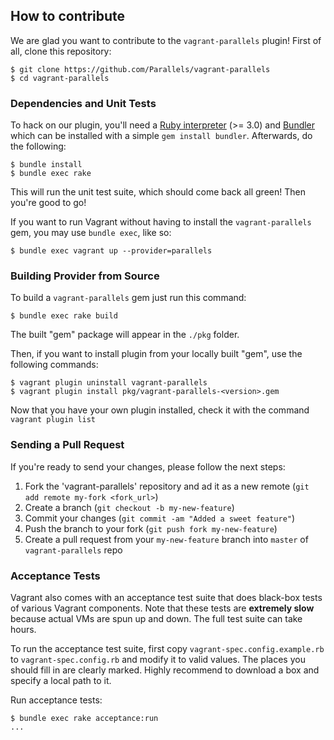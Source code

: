 ## How to contribute

We are glad you want to contribute to the `vagrant-parallels` plugin!
First of all,  clone this repository:

```
$ git clone https://github.com/Parallels/vagrant-parallels
$ cd vagrant-parallels
```

### Dependencies and Unit Tests

To hack on our plugin, you'll need a [Ruby interpreter](https://www.ruby-lang.org/en/downloads/)
(>= 3.0) and [Bundler](https://bundler.io/) which can be installed with a simple
`gem install bundler`. Afterwards, do the following:

```
$ bundle install
$ bundle exec rake
```

This will run the unit test suite, which should come back all green!
Then you're good to go!

If you want to run Vagrant without having to install the `vagrant-parallels`
gem, you may use `bundle exec`, like so:

```
$ bundle exec vagrant up --provider=parallels
```

### Building Provider from Source
To build a `vagrant-parallels` gem just run this command:

```
$ bundle exec rake build
```

The built "gem" package will appear in the `./pkg` folder.

Then, if you want to install plugin from your locally built "gem", use the
following commands:

```
$ vagrant plugin uninstall vagrant-parallels
$ vagrant plugin install pkg/vagrant-parallels-<version>.gem
```

Now that you have your own plugin installed, check it with the command
`vagrant plugin list`

### Sending a Pull Request
If you're ready to send your changes, please follow the next steps:

1. Fork the 'vagrant-parallels' repository and ad it as a new remote (`git add
remote my-fork <fork_url>`)
2. Create a branch (`git checkout -b my-new-feature`)
3. Commit your changes (`git commit -am "Added a sweet feature"`)
4. Push the branch to your fork (`git push fork my-new-feature`)
5. Create a pull request from your `my-new-feature` branch into `master` of
`vagrant-parallels` repo

### Acceptance Tests

Vagrant also comes with an acceptance test suite that does black-box
tests of various Vagrant components. Note that these tests are **extremely
slow** because actual VMs are spun up and down. The full test suite can
take hours.

To run the acceptance test suite, first copy `vagrant-spec.config.example.rb`
to `vagrant-spec.config.rb` and modify it to valid values. The places you
should fill in are clearly marked. Highly recommend to download a box and
specify a local path to it.

Run acceptance tests:

```
$ bundle exec rake acceptance:run
...
```
